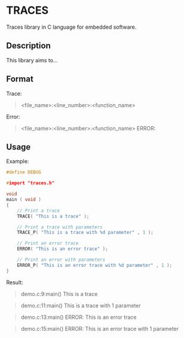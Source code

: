 # TRACES
Traces library in C language for embedded software.


## Description

This library aims to...


## Format

Trace:
> <file_name>:<line_number>:<function_name>    <Message>

Error:
> <file_name>:<line_number>:<function_name>    ERROR: <Message>


## Usage

Example:
```c {.line-numbers}
#define DEBUG

#import "traces.h"

void
main ( void )
{
    // Print a trace
    TRACE( "This is a trace" );

    // Print a trace with parameters
    TRACE_P( "This is a trace with %d parameter" , 1 );

    // Print an error trace
    ERROR( "This is an error trace" );

    // Print an error with parameters
    ERROR_P( "This is an error trace with %d parameter" , 1 );
}
```

Result:
> demo.c:9:main()    This is a trace

> demo.c:11:main()    This is a trace with 1 parameter

> demo.c:13:main()    ERROR: This is an error trace

> demo.c:15:main()    ERROR: This is an error trace with 1 parameter
